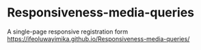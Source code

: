 # Responsiveness-media-queries
 A single-page responsive registration form 
https://ifeoluwayimika.github.io/Responsiveness-media-queries/
